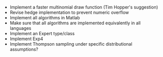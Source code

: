 * Implement a faster multinomial draw function (Tim Hopper's suggestion)
* Revise hedge implementation to prevent numeric overflow
* Implement all algorithms in Matlab
* Make sure that all algorithms are implemented equivalently in all languages
* Implement an Expert type/class
* Implement Exp4
* Implement Thompson sampling under specific distributional assumptions?